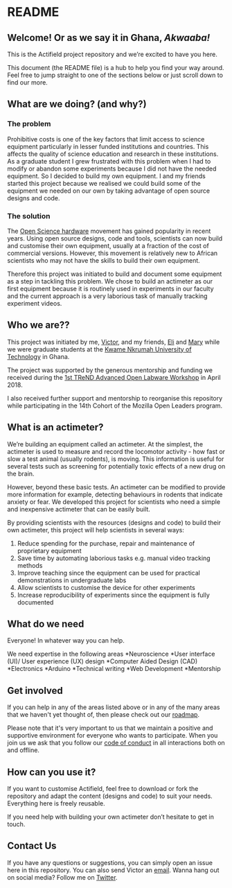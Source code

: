 # README  

## Welcome! Or as we say it in Ghana, *Akwaaba!*

This is the Actifield project repository and we’re excited to have you here. 

This document (the README file) is a hub to help you find your way around. Feel free to jump straight to one of the sections below or just scroll down to find our more.

## What are we doing? (and why?)

### The problem

Prohibitive costs is one of the key factors that limit access to science equipment particularly in lesser funded institutions and countries.
This affects the quality of science education and research in these institutions.
As a graduate student I grew frustrated with this problem when I had to modify or abandon some experiments because I did not have the needed equipment.  So I decided to build my own equipment.
I and my friends started this project because we realised we could build some of the equipment we needed on our own by taking advantage of open source designs and code. 
 
### The solution

The [Open Science hardware](http://openhardware.science/) movement has gained popularity in recent years. Using open source designs, code and tools, scientists can now build and customise their own equipment, usually at a fraction of the cost of commercial versions. However, this movement is relatively new to African scientists who may not have the skills to build their own equipment. 

Therefore this project was initiated to build and document some equipment as a step in tackling this problem. We chose to build an actimeter as our first equipment because it is routinely used in experiments in our faculty and the current approach is a very laborious task of manually tracking experiment videos.

## Who we are??
This project was initiated by me, [Victor](https://twitter.com/v_kumbol), and my friends, [Eli](https://twitter.com/AmpofoElikplim) and [Mary](https://twitter.com/mary_twumasi) while we were graduate students at the [Kwame Nkrumah University of Technology](https://www.knust.edu.gh/) in Ghana. 


The project was supported by the generous mentorship and funding we received during the [1st TReND Advanced Open Labware Workshop](http://trendinafrica.org) in April 2018. 

I also received further support and mentorship to reorganise this repository while participating in the 14th Cohort of the Mozilla Open Leaders program.


## What is an actimeter? 
We’re building an equipment called an actimeter. At the simplest, the actimeter is used to measure and record the locomotor activity - how fast or slow a test animal (usually rodents), is moving. This information is useful for several tests such as screening for potentially toxic effects of a new drug on the brain. 

However, beyond these basic tests. An actimeter can be modified to provide more information for example, detecting behaviours in rodents that indicate anxiety or fear. We developed this project for scientists who need a simple and inexpensive actimeter that can be easily built. 

By providing scientists with the resources (designs and code) to build their own actimeter, this project will help scientists in several ways: 
1. Reduce spending for the purchase, repair and maintenance of proprietary equipment
2. Save time by automating laborious tasks e.g. manual video tracking methods
3. Improve teaching since the equipment can be used for practical demonstrations in undergraduate labs 
4. Allow scientists to customise the device for other experiments
5. Increase reproducibility of experiments since the equipment is fully documented

## What do we need
Everyone! In whatever way you can help.

We need expertise in the following areas 
*Neuroscience
*User interface (UI)/ User experience (UX) design
*Computer Aided Design (CAD)
*Electronics
*Arduino
*Technical writing
*Web Development
*Mentorship


## Get involved
If you can help in any of the areas listed above or in any of the many areas that we haven't yet thought of, then please check out our [roadmap](ROADMAP.md).

Please note that it's very important to us that we maintain a positive and supportive environment for everyone who wants to participate. When you join us we ask that you follow our [code of conduct](CODE_OF_CONDUCT.md) in all interactions both on and offline.

## How can you use it?
If you want to customise Actifield, feel free to download or fork the repository and adapt the content (designs and code) to suit your needs. Everything here is freely reusable.

If you need help with building your own actimeter don’t hesitate to get in touch.

## Contact Us
If you have any questions or suggestions, you can simply open an issue here in this repository. You can also send Victor an <A HREF="mailto:kumbolvictor@gmail.com">email</A>. Wanna hang out on social media? Follow me on [Twitter](https://twitter.com/v_kumbol).


